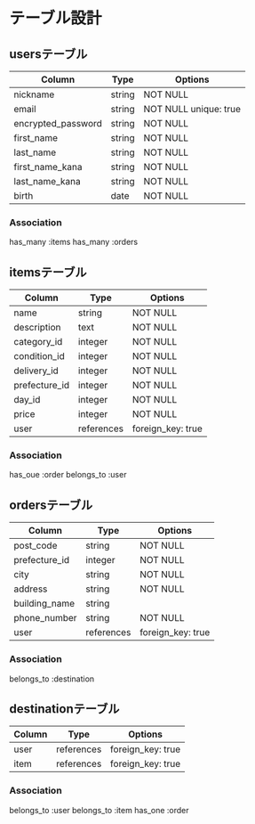 # テーブル設計

## usersテーブル

| Column             | Type   | Options              |
| ------------------ | ------ | -------------------- |
| nickname           | string | NOT NULL             |
| email              | string | NOT NULL unique: true|
| encrypted_password | string | NOT NULL             |
| first_name         | string | NOT NULL             |
| last_name          | string | NOT NULL             |
| first_name_kana    | string | NOT NULL             |
| last_name_kana     | string | NOT NULL             |
| birth              | date   | NOT NULL             |

### Association
has_many :items
has_many :orders

## itemsテーブル

| Column         | Type       | Options           |
| -------------- | ---------- | ----------------- |
| name           | string     | NOT NULL          |
| description    | text       | NOT NULL          |
| category_id    | integer    | NOT NULL          |
| condition_id   | integer    | NOT NULL          |
| delivery_id    | integer    | NOT NULL          |
| prefecture_id  | integer    | NOT NULL          |
| day_id         | integer    | NOT NULL          |
| price          | integer    | NOT NULL          |
| user           | references | foreign_key: true |

### Association
has_oue :order
belongs_to :user


## ordersテーブル

| Column            | Type       | Options           |
| ----------------- | ---------- | ----------------- |
| post_code         | string     | NOT NULL          |
| prefecture_id     | integer    | NOT NULL          |
| city              | string     | NOT NULL          |
| address           | string     | NOT NULL          |
| building_name     | string     |                   |
| phone_number      | string     | NOT NULL          |
| user              | references | foreign_key: true |

### Association
belongs_to :destination


## destinationテーブル

| Column | Type       | Options           |
| ------ | ---------- | ----------------- |
| user   | references | foreign_key: true |
| item   | references | foreign_key: true |

### Association
belongs_to :user
belongs_to :item
has_one :order